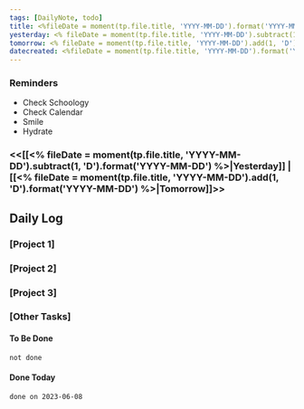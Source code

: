 ```yaml
---
tags: [DailyNote, todo]
title: <%fileDate = moment(tp.file.title, 'YYYY-MM-DD').format('YYYY-MM-DD')%>
yesterday: <% fileDate = moment(tp.file.title, 'YYYY-MM-DD').subtract(1, 'D').format('YYYY-MM-DD') %>
tomorrow: <% fileDate = moment(tp.file.title, 'YYYY-MM-DD').add(1, 'D').format('YYYY-MM-DD') %>
datecreated: <%fileDate = moment(tp.file.title, 'YYYY-MM-DD').format('YYYY-MM-DD')%>
---
```


### Reminders
- Check Schoology
- Check Calendar
- Smile
- Hydrate

### <<[[<% fileDate = moment(tp.file.title, 'YYYY-MM-DD').subtract(1, 'D').format('YYYY-MM-DD') %>|Yesterday]] | [[<% fileDate = moment(tp.file.title, 'YYYY-MM-DD').add(1, 'D').format('YYYY-MM-DD') %>|Tomorrow]]>>

## Daily Log

### [Project 1]



### [Project 2]



### [Project 3]



### [Other Tasks]

#### To Be Done

```tasks
not done
```

#### Done Today

```tasks
done on 2023-06-08
```